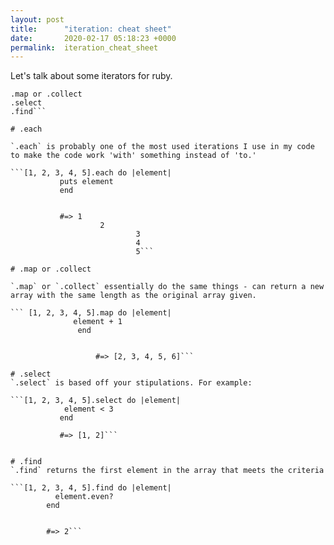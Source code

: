 ```yaml
---
layout: post
title:      "iteration: cheat sheet"
date:       2020-02-17 05:18:23 +0000
permalink:  iteration_cheat_sheet
---
```


Let's talk about some iterators for ruby.
 ```.each
 .map or .collect
 .select
 .find```
 
 # .each
 
 `.each` is probably one of the most used iterations I use in my code to make the code work 'with' something instead of 'to.'
 
 ```[1, 2, 3, 4, 5].each do |element|
            puts element
			end
			
			
			#=> 1
			         2
							 3
							 4
							 5```
 
 # .map or .collect
 
 `.map` or `.collect` essentially do the same things - can return a new array with the same length as the original array given.
 
 ``` [1, 2, 3, 4, 5].map do |element|
               element + 1
				end
					
					
					#=> [2, 3, 4, 5, 6]```
					
# .select
`.select` is based off your stipulations. For example:

```[1, 2, 3, 4, 5].select do |element|
             element < 3
			end
			
			#=> [1, 2]```
			
			
# .find
`.find` returns the first element in the array that meets the criteria

```[1, 2, 3, 4, 5].find do |element|
           element.even?
		 end
		 
		 
		 #=> 2```

